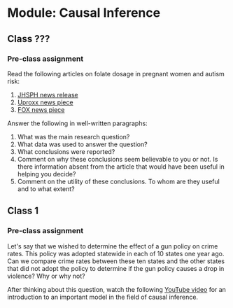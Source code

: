 # Module: Causal Inference

## Class ???

### Pre-class assignment

Read the following articles on folate dosage in pregnant women and autism risk:

1. [JHSPH news release](http://www.jhsph.edu/news/news-releases/2016/too-much-folate-in-pregnant-women-increases-risk-for-autism-study-suggests.html)
2. [Uproxx news piece](http://uproxx.com/news/autism-prenatal-vitamins-folate-study/)
3. [FOX news piece](http://fox17online.com/2016/05/18/study-could-excess-of-folic-acid-lead-to-autism/)

Answer the following in well-written paragraphs:

1. What was the main research question?
2. What data was used to answer the question?
3. What conclusions were reported?
4. Comment on why these conclusions seem believable to you or not. Is there information absent from the article that would have been useful in helping you decide?
5. Comment on the utility of these conclusions. To whom are they useful and to what extent?

## Class 1

### Pre-class assignment

Let's say that we wished to determine the effect of a gun policy on crime rates. This policy was adopted statewide in each of 10 states one year ago. Can we compare crime rates between these ten states and the other states that did not adopt the policy to determine if the gun policy causes a drop in violence? Why or why not?

After thinking about this question, watch the following [YouTube video](https://www.youtube.com/watch?v=LrmrH26EhSo) for an introduction to an important model in the field of causal inference.